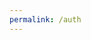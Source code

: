 ```yaml
---
permalink: /auth
---
```


<script>
    const url = new URL(location.href);

    const urlParams = url.searchParams;

    const code = urlParams.get("code");

    console.log(code);
    // const { access_token } = await fetch("https://github.com/login/oauth",
    //     {
    //         code
    //     },
    //     {
    //         method: "POST",
    //         headers: {
    //             "Authorization" : "{{ site.key }}",
    //             "Accept" : "application/vnd.github.v3+json",
    //             "Access-Control-Allow-Origin" : "*",
    //             "Access-Control-Allow-Headers" : "X-Requested-With",
    //         }
    //     })
    //     .then(response => response.json())
    //     .then(data => {
    //         console.log(data);
    //     })
    //     .catch(error => console.log(error));
</script>